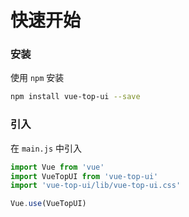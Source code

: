 # 快速开始

### 安装

使用 `npm` 安装

```bash
npm install vue-top-ui --save
```

### 引入

在 `main.js` 中引入

```js
import Vue from 'vue'
import VueTopUI from 'vue-top-ui'
import 'vue-top-ui/lib/vue-top-ui.css'

Vue.use(VueTopUI)
```
